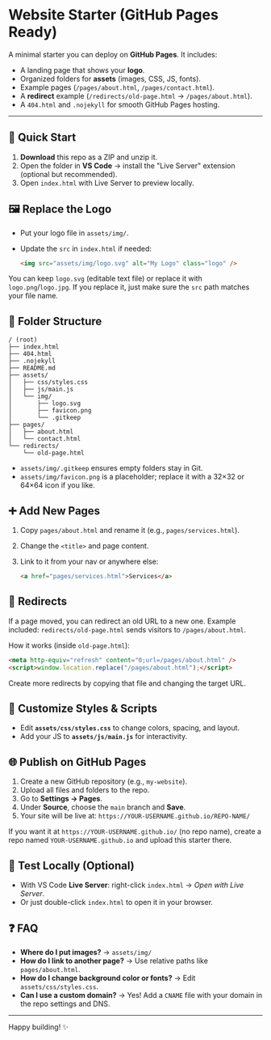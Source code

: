 # Website Starter (GitHub Pages Ready)

A minimal starter you can deploy on **GitHub Pages**. It includes:
- A landing page that shows your **logo**.
- Organized folders for **assets** (images, CSS, JS, fonts).
- Example pages (`/pages/about.html`, `/pages/contact.html`).
- A **redirect** example (`/redirects/old-page.html` → `/pages/about.html`).
- A `404.html` and `.nojekyll` for smooth GitHub Pages hosting.

---

## 🚀 Quick Start

1. **Download** this repo as a ZIP and unzip it.
2. Open the folder in **VS Code** → install the "Live Server" extension (optional but recommended).
3. Open `index.html` with Live Server to preview locally.

## 🖼 Replace the Logo

- Put your logo file in `assets/img/`.
- Update the `src` in `index.html` if needed:

  ```html
  <img src="assets/img/logo.svg" alt="My Logo" class="logo" />
  ```

You can keep `logo.svg` (editable text file) or replace it with `logo.png`/`logo.jpg`.
If you replace it, just make sure the `src` path matches your file name.

## 🧱 Folder Structure

```text
/ (root)
├── index.html
├── 404.html
├── .nojekyll
├── README.md
├── assets/
│   ├── css/styles.css
│   ├── js/main.js
│   └── img/
│       ├── logo.svg
│       ├── favicon.png
│       └── .gitkeep
├── pages/
│   ├── about.html
│   └── contact.html
└── redirects/
    └── old-page.html
```

- `assets/img/.gitkeep` ensures empty folders stay in Git.
- `assets/img/favicon.png` is a placeholder; replace it with a 32×32 or 64×64 icon if you like.

## ➕ Add New Pages

1. Copy `pages/about.html` and rename it (e.g., `pages/services.html`).
2. Change the `<title>` and page content.
3. Link to it from your nav or anywhere else:

   ```html
   <a href="pages/services.html">Services</a>
   ```

## 🔀 Redirects

If a page moved, you can redirect an old URL to a new one. Example included: `redirects/old-page.html` sends visitors to `/pages/about.html`.

How it works (inside `old-page.html`):

```html
<meta http-equiv="refresh" content="0;url=/pages/about.html" />
<script>window.location.replace("/pages/about.html");</script>
```

Create more redirects by copying that file and changing the target URL.

## 🎨 Customize Styles & Scripts

- Edit **`assets/css/styles.css`** to change colors, spacing, and layout.
- Add your JS to **`assets/js/main.js`** for interactivity.

## 🌐 Publish on GitHub Pages

1. Create a new GitHub repository (e.g., `my-website`).
2. Upload all files and folders to the repo.
3. Go to **Settings → Pages**.
4. Under **Source**, choose the `main` branch and **Save**.
5. Your site will be live at: `https://YOUR-USERNAME.github.io/REPO-NAME/`

If you want it at `https://YOUR-USERNAME.github.io/` (no repo name), create a repo named `YOUR-USERNAME.github.io` and upload this starter there.

## 🧪 Test Locally (Optional)

- With VS Code **Live Server**: right-click `index.html` → *Open with Live Server*.
- Or just double-click `index.html` to open it in your browser.

## ❓ FAQ

- **Where do I put images?** → `assets/img/`
- **How do I link to another page?** → Use relative paths like `pages/about.html`.
- **How do I change background color or fonts?** → Edit `assets/css/styles.css`.
- **Can I use a custom domain?** → Yes! Add a `CNAME` file with your domain in the repo settings and DNS.

---

Happy building! ✨

